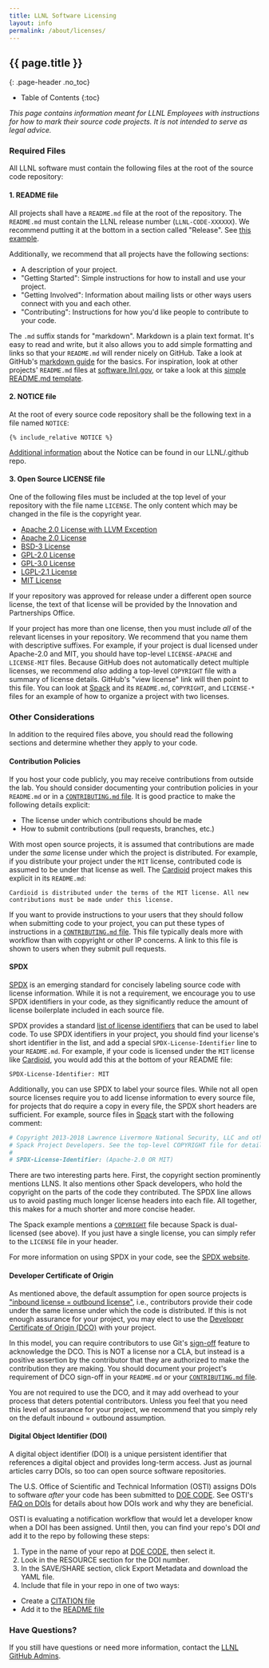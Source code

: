 ```yaml
---
title: LLNL Software Licensing
layout: info
permalink: /about/licenses/
---
```


## {{ page.title }}
{: .page-header .no_toc}

* Table of Contents
{:toc}

*This page contains information meant for LLNL Employees with instructions for
how to mark their source code projects. It is not intended to serve as legal
advice.*

### Required Files

All LLNL software must contain the following files at the root of the source
code repository:

#### 1. README file

All projects shall have a `README.md` file at the root of the repository.
The `README.md` must contain the LLNL release number
(`LLNL-CODE-XXXXXX`). We recommend putting it at the bottom in a section
called "Release".  See
[this example](https://github.com/spack/spack#release).

Additionally, we recommend that all projects have the following sections:

- A description of your project.
- "Getting Started": Simple instructions for how to install and use your
  project.
- "Getting Involved": Information about mailing lists or other ways users
  connect with you and each other.
- "Contributing": Instructions for how you'd like people to contribute to
  your code.

The `.md` suffix stands for "markdown".  Markdown is a plain text format.
It's easy to read and write, but it also allows you to add simple
formatting and links so that your `README.md` will render nicely on
GitHub. Take a look at GitHub's
[markdown guide](https://guides.github.com/features/mastering-markdown/)
for the basics.  For inspiration, look at other projects' `README.md`
files at [software.llnl.gov](https://software.llnl.gov/), or take a look
at this
[simple README.md template](https://gist.github.com/PurpleBooth/109311bb0361f32d87a2).

#### 2. NOTICE file

At the root of every source code repository shall be the following text in a
file named `NOTICE`:

```
{% include_relative NOTICE %}
```
[Additional information](https://github.com/LLNL/.github/tree/main/community-health/NOTICE.md) about the Notice can be found in our LLNL/.github repo.

#### 3. Open Source LICENSE file

One of the following files must be included at the top level of your repository
with the file name `LICENSE`. The only content which may be changed in the file
is the copyright year.

- [Apache 2.0 License with LLVM Exception](/about/licenses/apache-2.0-llvm-exception.txt)
- [Apache 2.0 License](/about/licenses/apache-2.0.txt)
- [BSD-3 License](/about/licenses/bsd-3-clause.txt)
- [GPL-2.0 License](/about/licenses/gpl-2.0.txt)
- [GPL-3.0 License](/about/licenses/gpl-3.0.txt)
- [LGPL-2.1 License](/about/licenses/lgpl-2.1.txt)
- [MIT License](/about/licenses/mit.txt)

If your repository was approved for release under a different open source
license, the text of that license will be provided by the Innovation and
Partnerships Office.

If your project has more than one license, then you must include *all* of
the relevant licenses in your repository.  We recommend that you name
them with descriptive suffixes.  For example, if your project is dual
licensed under Apache-2.0 and MIT, you should have top-level
`LICENSE-APACHE` and `LICENSE-MIT` files. Because GitHub does not
automatically detect multiple licenses, we recommend *also* adding a
top-level `COPYRIGHT` file with a summary of license details. GitHub's
"view license" link will then point to this file.  You can look at
[Spack](https://github.com/spack/spack) and its `README.md`, `COPYRIGHT`,
and `LICENSE-*` files for an example of how to organize a project with
two licenses.

### Other Considerations

In addition to the required files above, you should read the following
sections and determine whether they apply to your code.

#### Contribution Policies

If you host your code publicly, you may receive contributions from
outside the lab.  You should consider documenting your contribution
policies in your `README.md` or in a
[`CONTRIBUTING.md` file](https://github.com/LLNL/.github/blob/main/community-health/CONTRIBUTING.md).
It is good practice to make the following details explicit:

- The license under which contributions should be made
- How to submit contributions (pull requests, branches, etc.)

With most open source projects, it is assumed that contributions are made
under the *same* license under which the project is distributed. For
example, if you distribute your project under the `MIT` license,
contributed code is assumed to be under that license as well. The
[Cardioid](https://github.com/llnl/cardioid) project makes this explicit
in its `README.md`:

```
Cardioid is distributed under the terms of the MIT license. All new
contributions must be made under this license.
```

If you want to provide instructions to your users that they should follow
when submitting code to your project, you can put these types of
instructions in a
[`CONTRIBUTING.md` file](https://help.github.com/articles/setting-guidelines-for-repository-contributors/).
This file typically deals more with workflow than with copyright or other
IP concerns. A link to this file is shown to users when they submit pull
requests.

#### SPDX

[SPDX](https://spdx.org/) is an emerging standard for concisely labeling
source code with license information.  While it is not a requirement, we
encourage you to use SPDX identifiers in your code, as they significantly
reduce the amount of license boilerplate included in each source file.

SPDX provides a standard
[list of license identifiers](https://spdx.dev/ids/) that can be
used to label code.  To use SPDX identifiers in your project, you should
find your license's short identifier in the list, and add a special
`SPDX-License-Identifier` line to your `README.md`. For example, if your
code is licensed under the `MIT` license like
[Cardioid](https://github.com/llnl/cardioid), you would add this at the
bottom of your README file:

```
SPDX-License-Identifier: MIT
```

Additionally, you can use SPDX to label your source files. While not all
open source licenses require you to add license information to every
source file, for projects that do require a copy in every file, the SPDX
short headers are sufficient. For example, source files in
[Spack](https://github.com/spack/spack) start with the following comment:

```python
# Copyright 2013-2018 Lawrence Livermore National Security, LLC and other
# Spack Project Developers. See the top-level COPYRIGHT file for details.
#
# SPDX-License-Identifier: (Apache-2.0 OR MIT)
```

There are two interesting parts here. First, the copyright section
prominently mentions LLNS.  It also mentions other Spack developers, who
hold the copyright on the parts of the code they contributed.  The SPDX
line allows us to avoid pasting much longer license headers into each
file.  All together, this makes for a much shorter and more concise
header.

The Spack example mentions a
[`COPYRIGHT`](https://github.com/spack/spack/blob/develop/COPYRIGHT) file
because Spack is dual-licensed (see above). If you just have a single
license, you can simply refer to the `LICENSE` file in your header.

For more information on using SPDX in your code, see the [SPDX website](https://spdx.org/licenses/).

#### Developer Certificate of Origin

As mentioned above, the default assumption for open source projects is
["inbound license = outbound license"](https://opensource.guide/legal/),
i.e., contributors provide their code under the same license under which
the code is distributed. If this is not enough assurance for your project,
you may elect to use the
[Developer Certificate of Origin (DCO)](https://developercertificate.org/)
with your project.

In this model, you can require contributors to use Git's
[sign-off](https://stackoverflow.com/questions/1962094/what-is-the-sign-off-feature-in-git-for)
feature to acknowledge the DCO.  This is NOT a license nor a CLA, but
instead is a positive assertion by the contributor that they are
authorized to make the contribution they are making.  You should document
your project's requirement of DCO sign-off in your `README.md` or your
[`CONTRIBUTING.md` file](https://help.github.com/articles/setting-guidelines-for-repository-contributors/).

You are not required to use the DCO, and it may add overhead to your
process that deters potential contributors.  Unless you feel that you
need this level of assurance for your project, we recommend that you
simply rely on the default inbound = outbound assumption.

#### Digital Object Identifier (DOI)

A digital object identifier (DOI) is a unique persistent identifier that 
references a digital object and provides long-term access. Just as journal 
articles carry DOIs, so too can open source software repositories.

The U.S. Office of Scientific and Technical Information (OSTI) assigns DOIs 
to software *after* your code has been submitted to [DOE CODE](https://www.osti.gov/doecode/faq#what-is). 
See OSTI's [FAQ on DOIs](https://www.osti.gov/doecode/faq#what-is-a-doi) for 
details about how DOIs work and why they are beneficial.

OSTI is evaluating a notification workflow that would let a developer know 
when a DOI has been assigned. Until then, you can find your repo's DOI *and* 
add it to the repo by following these steps:

1. Type in the name of your repo at [DOE CODE](https://www.osti.gov/doecode/), then select it.
2. Look in the RESOURCE section for the DOI number.
3. In the SAVE/SHARE section, click Export Metadata and download the YAML file.
4. Include that file in your repo in one of two ways:
- Create a [CITATION file](https://citation-file-format.github.io/)
- Add it to the [README file](https://guides.github.com/activities/citable-code/)

### Have Questions?

If you still have questions or need more information, contact the
[LLNL GitHub Admins](mailto:github-admin@llnl.gov).
